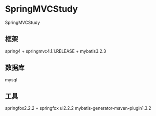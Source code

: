 # SpringMVCStudy
SpringMVCStudy

## 框架
spring4 + springmvc4.1.1.RELEASE + mybatis3.2.3

## 数据库
mysql

## 工具
springfox2.2.2 + springfox ui2.2.2
mybatis-generator-maven-plugin1.3.2
